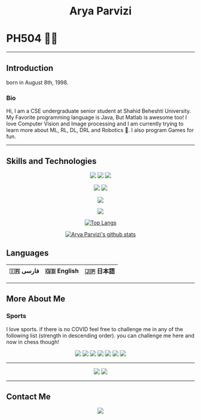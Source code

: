 <h1 align="center">
	Arya Parvizi
</h1>

# PH504 👨‍💻
---
## Introduction

born in August 8th, 1998.

### Bio
Hi, 
I am a CSE undergraduate senior student at Shahid Beheshti University. 
My Favorite programming language is Java, But Matlab is awesome too! 
I love Computer Vision and Image processing 
and I am currently trying to learn more about ML, RL, DL, DRL and Robotics 🤖. 
I also program Games for fun.

---
## Skills and Technologies
<div align="center">

[![](https://img.shields.io/badge/-Java-white?logoColor=red&style=for-the-badge&logo=java)](https://www.java.com/)
[![](https://img.shields.io/badge/-python3-E95420?style=for-the-badge&logo=python)](https://www.python.org/)
[![](https://img.shields.io/badge/-c++-lightblue?logoColor=blue&style=for-the-badge&logo=c%2B%2B)](https://www.cplusplus.com/)

[![](https://img.shields.io/badge/-Unity-black?style=for-the-badge&logo=unity)](https://unity.com/)
[![](https://img.shields.io/badge/-C%23-black?style=for-the-badge&logo=unity)](https://unity.com/)

[![](https://img.shields.io/badge/-Matlab-orange?logoColor=white&style=for-the-badge&logo=matlab)](https://matlab.mathworks.com/)
<!--[![](https://img.shields.io/badge/-Mathematica-white?logoColor=red&style=for-the-badge&logo=wolfram-mathematica)](https://www.wolfram.com/mathematica/)-->

[![](https://img.shields.io/badge/-Ubuntu-E95420?logoColor=white&style=for-the-badge&logo=ubuntu)](https://ubuntu.com/)



[![Top Langs](https://github-readme-stats.vercel.app/api/top-langs/?username=ph504&theme=chartreuse-dark&layout=compact)](https://github.com/anuraghazra/github-readme-stats)

[![Arya Parvizi's github stats](https://github-readme-stats.vercel.app/api?username=ph504&show_icons=true&theme=chartreuse-dark)](https://github.com/anuraghazra/github-readme-stats)

</div>

## Languages
:iran: فارسی | :uk: English | :jp: 日本語
-|-|-

---
## More About Me


### Sports
I love sports. if there is no COVID feel free to challenge me in any of the following list (strength in descending order). you can challenge me here and now in chess though!
<div align="center">


[![](https://img.shields.io/badge/-swimming-lightblue?style=for-the-badge&label=%f0%9f%8f%8a)]()
[![](https://img.shields.io/badge/-badminton-lightblue?style=for-the-badge&label=%f0%9f%8f%b8)]()
[![](https://img.shields.io/badge/-chess-lightblue?style=for-the-badge&label=%e2%99%9e)](https://www.chess.com/member/aryaparvizi)
[![](https://img.shields.io/badge/-bicycling-lightblue?style=for-the-badge&label=%f0%9f%9a%b4)]()
[![](https://img.shields.io/badge/-pingpong-lightblue?style=for-the-badge&label=%f0%9f%8f%93)]()
[![](https://img.shields.io/badge/-volleyball-lightblue?style=for-the-badge&label=%f0%9f%8f%90)]()
[![](https://img.shields.io/badge/-wrestling-lightblue?style=for-the-badge&label=%f0%9f%a4%bc)]()

</div>

---
<div align="center">

[![](https://img.shields.io/badge/-violin-violet?style=for-the-badge&label=%f0%9f%8e%bb)](https://youtu.be/6qOXw5ySxpQ?t=141)
[![](https://img.shields.io/badge/-pizza-red?style=for-the-badge&label=%f0%9f%8d%95)](https://www.google.com/url?sa=t&rct=j&q=&esrc=s&source=web&cd=&cad=rja&uact=8&ved=2ahUKEwiLp-_YuYvvAhUOV8AKHc-jCnUQFjAFegQIMBAD&url=https%3A%2F%2Fen.wikipedia.org%2Fwiki%2FPizza&usg=AOvVaw2ZdHFN3Sn5DadwN1fuAvjs)
</div>

---
## Contact Me
<div align="center">

[![](https://img.shields.io/badge/-aresparvizi@gmail.com-white?style=for-the-badge&logo=gmail)](aresparvizi@gmail.com)
<!--
[![](https://img.shields.io/badge/-gmail-white?style=for-the-badge&logo=gmail)](aresparvizi@gmail.com)
[![](https://img.shields.io/badge/-twitter-lightblue?style=for-the-badge&logo=twitter)](https://twitter.com/majfish1)
[![](https://img.shields.io/badge/-instagram-pink?style=for-the-badge&logo=instagram)](https://www.instagram.com/aryaparvizi/)
[![](https://img.shields.io/badge/-telegram-lightblue?style=for-the-badge&logo=telegram)](https://t.me/aph504)
[![](https://img.shields.io/badge/-linkedin-blue?style=for-the-badge&logo=linkedin)](https://www.linkedin.com/in/arya-parvizi-a37122151/)
[![](https://img.shields.io/badge/-stackoverflow-darkgrey?style=for-the-badge&logo=stackoverflow)](https://stackoverflow.com/users/9434371/arya-parvizi)
[![](https://img.shields.io/badge/-duolingo-lightgreen?style=for-the-badge&logo=duolingo)](https://www.duolingo.com/profile/Arya215960)-->
</div>

